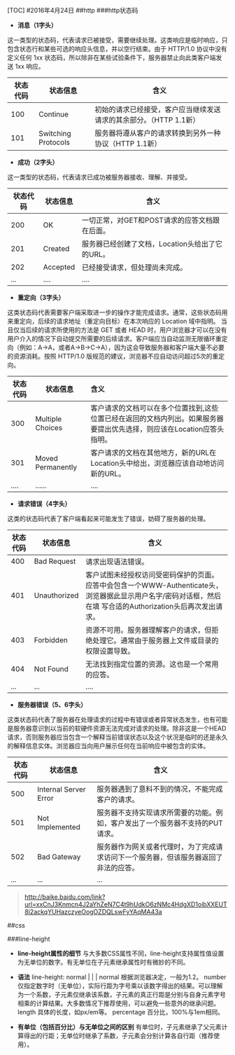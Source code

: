 [TOC]#2016年4月24日##http###http状态码 - **消息（1字头）**这一类型的状态码，代表请求已被接受，需要继续处理。这类响应是临时响应，只包含状态行和某些可选的响应头信息，并以空行结束。由于 HTTP/1.0 协议中没有定义任何 1xx 状态码，所以除非在某些试验条件下，服务器禁止向此类客户端发送 1xx 响应。状态代码   | 状态信息 |   含义-----------|---------|------100| Continue  |  初始的请求已经接受，客户应当继续发送请求的其余部分。（HTTP 1.1新）101|  Switching Protocols| 服务器将遵从客户的请求转换到另外一种协议（HTTP 1.1新）  - **成功（2字头）**这一类型的状态码，代表请求已成功被服务器接收、理解、并接受。状态代码  |  状态信息 |   含义---------|---------|---------200| OK | 一切正常，对GET和POST请求的应答文档跟在后面。201| Created |  服务器已经创建了文档，Location头给出了它的URL。202 | Accepted  |  已经接受请求，但处理尚未完成。 ...|....|.... - **重定向（3字头）**这类状态码代表需要客户端采取进一步的操作才能完成请求。通常，这些状态码用来重定向，后续的请求地址（重定向目标）在本次响应的 Location 域中指明。当且仅当后续的请求所使用的方法是 GET 或者 HEAD 时，用户浏览器才可以在没有用户介入的情况下自动提交所需要的后续请求。客户端应当自动监测无限循环重定向（例如：A->A，或者A->B->C->A），因为这会导致服务器和客户端大量不必要的资源消耗。按照 HTTP/1.0 版规范的建议，浏览器不应自动访问超过5次的重定向。状态代码 |   状态信息 |   含义 ------|----------|:----------300| Multiple Choices  |  客户请求的文档可以在多个位置找到,这些位置已经在返回的文档内列出。如果服务器要提出优先选择，则应该在Location应答头指明。301| Moved Permanently  | 客户请求的文档在其他地方，新的URL在Location头中给出，浏览器应该自动地访问新的URL。....|......|.... - **请求错误（4字头）**这类的状态码代表了客户端看起来可能发生了错误，妨碍了服务器的处理。状态代码   | 状态信息  |  含义------|--------------|---------400| Bad Request| 请求出现语法错误。401 |Unauthorized  |  客户试图未经授权访问受密码保护的页面。应答中会包含一个WWW-Authenticate头，浏览器据此显示用户名字/密码对话框，然后在填 写合适的Authorization头后再次发出请求。403| Forbidden  | 资源不可用。服务器理解客户的请求，但拒绝处理它。通常由于服务器上文件或目录的权限设置导致。404| Not Found |  无法找到指定位置的资源。这也是一个常用的应答。...|...|.... - **服务器错误（5、6字头）**这类状态码代表了服务器在处理请求的过程中有错误或者异常状态发生，也有可能是服务器意识到以当前的软硬件资源无法完成对请求的处理。除非这是一个HEAD 请求，否则服务器应当包含一个解释当前错误状态以及这个状况是临时的还是永久的解释信息实体。浏览器应当向用户展示任何在当前响应中被包含的实体。状态代码  |  状态信息 |   含义--------|-----------|----------500 |Internal Server Error |  服务器遇到了意料不到的情况，不能完成客户的请求。501| Not Implemented |服务器不支持实现请求所需要的功能。例如，客户发出了一个服务器不支持的PUT请求。502| Bad Gateway| 服务器作为网关或者代理时，为了完成请求访问下一个服务器，但该服务器返回了非法的应答。...|...|...>http://baike.baidu.com/link?url=xxCnJ3Knmcn4J2aYhZeN7C4t9hUdkO6zNMc4HdgXD1oibXXEUT8i2ackqYUHazczyeOogOZDQLswFyYAqMA43a##css###line-height - **line-height属性的细节**与大多数CSS属性不同，line-height支持属性值设置为无单位的数字。有无单位在子元素继承属性时有微妙的不同。 - **语法**line-height: normal | <number> | <length> | <percentage>normal 根据浏览器决定，一般为1.2。number 仅指定数字时（无单位），实际行距为字号乘以该数字得出的结果。可以理解为一个系数，子元素仅继承该系数，子元素的真正行距是分别与自身元素字号相乘的计算结果。大多数情况下推荐使用，可以避免一些意外的继承问题。length 具体的长度，如px/em等。percentage 百分比，100%与1em相同。 - **有单位（包括百分比）与无单位之间的区别**有单位时，子元素继承了父元素计算得出的行距；无单位时继承了系数，子元素会分别计算各自行距（推荐使用）。